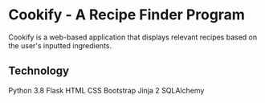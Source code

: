 # Cookify - A Recipe Finder Program

Cookify is a web-based application that displays relevant recipes based on the user's inputted ingredients. 



## Technology

Python 3.8
Flask
HTML
CSS
Bootstrap
Jinja 2
SQLAlchemy
